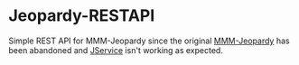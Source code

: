 # Jeopardy-RESTAPI

Simple REST API for MMM-Jeopardy since the original [MMM-Jeopardy](https://github.com/mykle1/MMM-JEOPARDY) has been abandoned and [JService](http://jservice.io/api/random?count=100) isn't working as expected.
